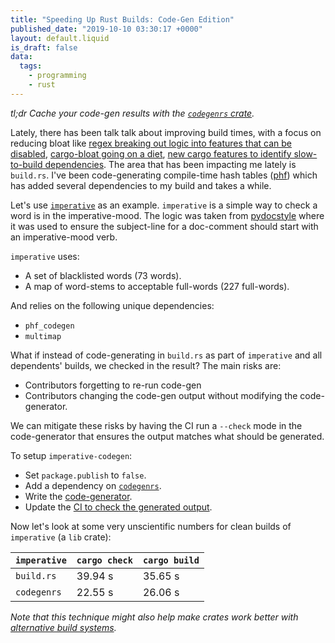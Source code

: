 ```yaml
---
title: "Speeding Up Rust Builds: Code-Gen Edition"
published_date: "2019-10-10 03:30:17 +0000"
layout: default.liquid
is_draft: false
data:
  tags:
    - programming
    - rust
---
```

*tl;dr Cache your code-gen results with the [`codegenrs` crate](https://crates.io/crates/codegenrs).*

<!-- more -->

Lately, there has been talk talk about improving build times, with a focus on
reducing bloat like [regex breaking out logic into features that can be
disabled](https://www.reddit.com/r/rust/comments/cz7u0j/psa_regex_13_permits_disabling_unicodeperformance/?st=k1k1fzk7&sh=69a9ab53),
[cargo-bloat going on a
diet](https://www.reddit.com/r/rust/comments/cg3p5m/cargobloat_08_debloated_5x_smaller_10x_faster/?st=k1k1cfs7&sh=f42a89f0),
[new cargo features to identify slow-to-build
dependencies](https://internals.rust-lang.org/t/exploring-crate-graph-build-times-with-cargo-build-ztimings/10975?u=dtolnay).
The area that has been impacting me lately is `build.rs`.  I've been
code-generating compile-time hash tables ([phf](https://crates.io/crates/phf))
which has added several dependencies to my build and takes a while.

Let's use [`imperative`](https://crates.io/crates/imperative) as an example.
`imperative` is a simple way to check a word is in the imperative-mood.  The
logic was taken from [pydocstyle](https://github.com/pycqa/pydocstyle) where it
was used to ensure the subject-line for a doc-comment should start with an
imperative-mood verb.

`imperative` uses:
- A set of blacklisted words (73 words).
- A map of word-stems to acceptable full-words (227 full-words).

And relies on the following unique dependencies:
- `phf_codegen`
- `multimap`

What if instead of code-generating in `build.rs` as part of `imperative` and
all dependents' builds, we checked in the result? The main risks are:
- Contributors forgetting to re-run code-gen
- Contributors changing the code-gen output without modifying the code-generator.

We can mitigate these risks by having the CI run a `--check` mode in the
code-generator that ensures the output matches what should be generated.

To setup `imperative-codegen`:
- Set `package.publish` to `false`.
- Add a dependency on [`codegenrs`](https://crates.io/crates/codegenrs).
- Write the [code-generator](https://github.com/crate-ci/imperative/blob/master/codegen/src/main.rs).
- Update the [CI to check the generated output](https://github.com/crate-ci/imperative/blob/master/azure-pipelines.yml).

Now let's look at some very unscientific numbers for clean builds of `imperative` (a
`lib` crate):

| `imperative` | `cargo check` | `cargo build` |
|--------------|---------------|---------------|
| `build.rs`   | 39.94 s       | 35.65 s       |
| `codegenrs`  | 22.55 s       | 26.06 s       |

*Note that this technique might also help make crates work better with
[alternative build
systems](https://people.gnome.org/~federico/blog/rust-build-scripts.html).*
